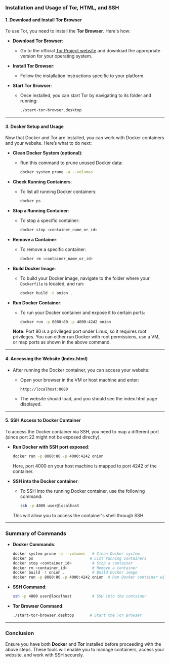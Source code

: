 
### **Installation and Usage of Tor, HTML, and SSH**

#### **1. Download and Install Tor Browser**

To use Tor, you need to install the **Tor Browser**. Here's how:

- **Download Tor Browser**:
  - Go to the official [Tor Project website](https://www.torproject.org/download/) and download the appropriate version for your operating system.

- **Install Tor Browser**:
  - Follow the installation instructions specific to your platform.

- **Start Tor Browser**:
  - Once installed, you can start Tor by navigating to its folder and running:
    ```bash
    ./start-tor-browser.desktop
    ```

---

#### **3. Docker Setup and Usage**

Now that Docker and Tor are installed, you can work with Docker containers and your website. Here’s what to do next:

- **Clean Docker System (optional)**:
  - Run this command to prune unused Docker data:
    ```bash
    docker system prune -a --volumes
    ```

- **Check Running Containers**:
  - To list all running Docker containers:
    ```bash
    docker ps
    ```

- **Stop a Running Container**:
  - To stop a specific container:
    ```bash
    docker stop <container_name_or_id>
    ```

- **Remove a Container**:
  - To remove a specific container:
    ```bash
    docker rm <container_name_or_id>
    ```

- **Build Docker Image**:
  - To build your Docker image, navigate to the folder where your `Dockerfile` is located, and run:
    ```bash
    docker build -t onion .
    ```

- **Run Docker Container**:
  - To run your Docker container and expose it to certain ports:
    ```bash
    docker run -p 8080:80 -p 4000:4242 onion
    ```

  **Note**: Port 80 is a privileged port under Linux, so it requires root privileges. You can either run Docker with root permissions, use a VM, or map ports as shown in the above command.

---

#### **4. Accessing the Website (Index.html)**

- After running the Docker container, you can access your website:
  - Open your browser in the VM or host machine and enter:
    ```
    http://localhost:8080
    ```

  - The website should load, and you should see the index.html page displayed.

---

#### **5. SSH Access to Docker Container**

To access the Docker container via SSH, you need to map a different port (since port 22 might not be exposed directly).

- **Run Docker with SSH port exposed**:
  ```bash
  docker run -p 8080:80 -p 4000:4242 onion
  ```

  Here, port 4000 on your host machine is mapped to port 4242 of the container.

- **SSH into the Docker container**:
  - To SSH into the running Docker container, use the following command:
    ```bash
    ssh -p 4000 user@localhost
    ```

  This will allow you to access the container's shell through SSH.

---

### **Summary of Commands**

- **Docker Commands**:
  ```bash
  docker system prune -a --volumes   # Clean Docker system
  docker ps                         # List running containers
  docker stop <container_id>         # Stop a container
  docker rm <container_id>           # Remove a container
  docker build -t onion .            # Build Docker image
  docker run -p 8080:80 -p 4000:4242 onion  # Run Docker container with port mapping
  ```

- **SSH Command**:
  ```bash
  ssh -p 4000 user@localhost         # SSH into the container
  ```

- **Tor Browser Command**:
  ```bash
  ./start-tor-browser.desktop       # Start the Tor Browser
  ```

---

### **Conclusion**

Ensure you have both **Docker** and **Tor** installed before proceeding with the above steps. These tools will enable you to manage containers, access your website, and work with SSH securely.

